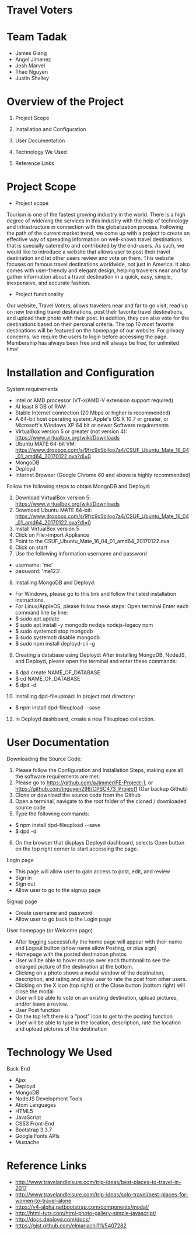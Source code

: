 # Travel Voters


# Team Tadak

+ James Giang 
+ Angel Jimenez 
+ Josh Marvel 
+ Thao Nguyen 
+ Justin Shelley







# Overview of the Project


1. Project Scope

2. Installation and Configuration

3. User Documentation

4. Technology We Used

5. Reference Links











# Project Scope

+ Project scope

Tourism is one of the fastest growing industry in the world. There is a high degree of widening the services in this industry with the help of technology and infrastructure in connection with the globalization process. Following the path of the current market trend, we come up with a project to create an effective way of spreading information on well-known travel destinations that is specially catered to and contributed by the end-users. As such, we would like to introduce a website that allows user to post their travel destination and let other users review and vote on them. This website focuses on famous travel destinations worldwide, not just in America. It also comes with user-friendly and elegant design, helping travelers near and far gather information about a travel destination in a quick, easy, simple, inexpensive, and accurate fashion.

+ Project functionality 

Our website, Travel Voters, allows travelers near and far to go visit, read up on new trending travel destinations, post their favorite travel destinations, and upload their photo with their post. In addition, they can also vote for the destinations based on their personal criteria. The top 10 most favorite destinations will be featured on the homepage of our website. For privacy concerns, we require the users to login before accessing the page. Membership has always been free and will always be free, for unlimited time!



	






# Installation and Configuration

System requirements 
+ Intel or AMD processor (VT-x/AMD-V extension support required)
+ At least 8 GB of RAM
+ Stable Internet connection (20 Mbps or higher is recommended)
+ A 64-bit host operating system: Apple's OS X 10.7 or greater, or Microsoft's Windows XP 64 bit or newer
Software requirements
+ VirtualBox version 5 or greater (not version 4): https://www.virtualbox.org/wiki/Downloads
+ Ubuntu MATE 64-bit VM: https://www.dropbox.com/s/9frc9x5blloo7a4/CSUF_Ubuntu_Mate_16_04_01_amd64_20170122.ova?dl=0
+ MongoDB
+ Deployd
+ Internet Browser (Google Chrome 60 and above is highly recommended)

Follow the following steps to obtain MongoDB and Deployd:
1. Download VirtualBox version 5: https://www.virtualbox.org/wiki/Downloads
2. Download Ubuntu MATE 64-bit: https://www.dropbox.com/s/9frc9x5blloo7a4/CSUF_Ubuntu_Mate_16_04_01_amd64_20170122.ova?dl=0
3. Install VirtualBox version 5 
4. Click on File>import Appliance
5. Point to the CSUF_Ubuntu_Mate_16_04_01_amd64_20170122.ova
6. Click on start
7. Use the following information username and password
+ username: 'me' 
+ password: 'me123'.
8. Installing MongoDB and Deployd:
+ For Windows, please go to this link and follow the listed installation instructions. 
+ For Linux/AppleOS, please follow these steps:
Open terminal
Enter each command line by line:
+ $ sudo apt update
+ $ sudo apt install -y mongodb nodejs nodejs-legacy npm
+ $ sudo systemctl stop mongodb
+ $ sudo systemctl disable mongodb
+ $ sudo npm install deployd-cli -g
9. Creating a database using Deployd:
After installing MongoDB, NodeJS, and Deployd, please open the terminal and enter these commands:
+ $ dpd create NAME_OF_DATABASE
+ $ cd NAME_OF_DATABASE
+ $ dpd -d
10. Installing dpd-fileupload:
In project root directory:
+ $ npm install dpd-fileupload --save 
11. In Deployd dashboard, create a new Fileupload collection.




# User Documentation

Downloading the Source Code:
1. Please follow the Configuration and Installation Steps, making sure all the software requirements are met.
2. Please go to https://github.com/aJimmer/FE-Project-1, or https://github.com/tnguyen298/CPSC473_Project1 (Our backup Github)
3. Clone or download the source code from the Github
4. Open a terminal, navigate to the root folder of the cloned / downloaded source code
5. Type the following commands:
+ $ npm install dpd-fileupload --save 
+ $ dpd -d
6. On the browser that displays Deployd dashboard, selects Open button on the top right corner to start accessing the page.

Login page 
+ This page will allow user to gain access to post, edit, and review
+ Sign in
+ Sign out
+ Allow user to go to the signup page

Signup page
+ Create username and password
+ Allow user to go back to the Login page

User homepage (or Welcome page)
+ After logging successfully the home page will appear with their name and Logout button (show name allow Posting, or plus sign)
+ Homepage with the posted destination photos
+ User will be able to hover mouse over each thumbnail to see the enlarged picture of the destination at the bottom.
+ Clicking on a photo shows a modal window of the destination, description, and rating and allow user to rate the post from other users. 
+ Clicking on the X icon (top right) or the Close button (bottom right) will close the modal 
+ User will be able to vote on an existing destination, upload pictures, and/or leave a review.
+ User Post function 
+ On the top left there is a “post” icon to get to the posting function
+ User will be able to type in the location, description, rate the location and upload pictures of the destination


# Technology We Used

Back-End
+ Ajax
+ Deployd
+ MongoDB
+ NodeJS
Development Tools
+ Atom
Languages 
+ HTML5
+ JavaScript
+ CSS3
Front-End 
+ Bootstrap 3.3.7
+ Google Fonts APIs
+ Mustache










# Reference Links


+ http://www.travelandleisure.com/trip-ideas/best-places-to-travel-in-2017
+ http://www.travelandleisure.com/trip-ideas/solo-travel/best-places-for-women-to-travel-alone
+ https://v4-alpha.getbootstrap.com/components/modal/
+ http://html-tuts.com/html-photo-gallery-simple-javascript/
+ http://docs.deployd.com/docs/
+ https://gist.github.com/elmariachi111/5407282

